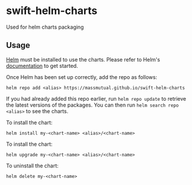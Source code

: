 # swift-helm-charts
Used for helm charts packaging 

## Usage

[Helm](https://helm.sh) must be installed to use the charts.  Please refer to
Helm's [documentation](https://helm.sh/docs) to get started.

Once Helm has been set up correctly, add the repo as follows:

    helm repo add <alias> https://massmutual.github.io/swift-helm-charts
  
If you had already added this repo earlier, run `helm repo update` to retrieve
the latest versions of the packages.  You can then run `helm search repo
<alias>` to see the charts.

To install the <chart-name> chart:

    helm install my-<chart-name> <alias>/<chart-name>

To install the <chart-name> chart:

    helm upgrade my-<chart-name> <alias>/<chart-name>

  To uninstall the chart:

    helm delete my-<chart-name>
